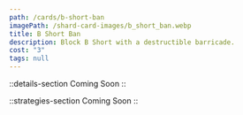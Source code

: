```yaml
---
path: /cards/b-short-ban
imagePath: /shard-card-images/b_short_ban.webp
title: B Short Ban
description: Block B Short with a destructible barricade.
cost: "3"
tags: null
---
```


::details-section
Coming Soon
::

::strategies-section
Coming Soon
::
